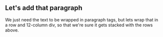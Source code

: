 ##  Let's add that paragraph

We just need the text to be wrapped in paragraph tags, but lets wrap that in a row and 12-column div, so that we're sure
it gets stacked with the rows above.
